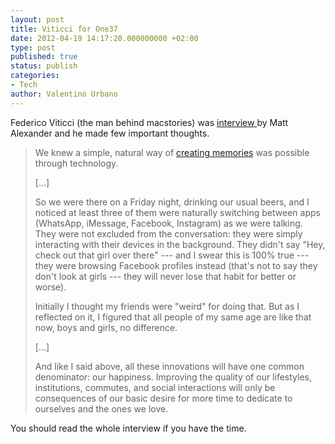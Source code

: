 ```yaml
---
layout: post
title: Viticci for One37
date: 2012-04-19 14:17:20.000000000 +02:00
type: post
published: true
status: publish
categories:
- Tech
author: Valentino Urbano 
---
```


Federico Viticci (the man behind macstories) was [interview ][0]by Matt Alexander and he made few important thoughts.

> We knew a simple, natural way of [creating memories][1] was possible through technology.
> 
> \[...\]
> 
> So we were there on a Friday night, drinking our usual beers, and I noticed at least three of them were naturally switching between apps (WhatsApp, iMessage, Facebook, Instagram) as we were talking. They were not excluded from the conversation: they were simply interacting with their devices in the background. They didn't say "Hey, check out that girl over there" --- and I swear this is 100% true --- they were browsing Facebook profiles instead (that's not to say they don't look at girls --- they will never lose that habit for better or worse).
> 
> Initially I thought my friends were "weird" for doing that. But as I reflected on it, I figured that all people of my same age are like that now, boys and girls, no difference.
> 
> \[...\]
> 
> And like I said above, all these innovations will have one common denominator: our happiness. Improving the quality of our lifestyles, institutions, commutes, and social interactions will only be consequences of our basic desire for more time to dedicate to ourselves and the ones we love.

You should read the whole interview if you have the time.


[0]: http://www.one37.net/blog/2012/4/16/real-life-with-federico-viticci.html
[1]: http://ticci.org/creating-memories